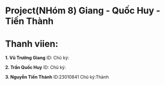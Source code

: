 # Project(NHóm 8) Giang - Quốc Huy - Tiến Thành


# Thanh viien:

**1. Vũ Trường Giang**
ID:
Chũ ký:


**2. Trần Quốc Huy**
ID:
Chũ ký:


**3. Nguyễn Tiến Thành**
ID:23010841
Chũ ký:Thành

